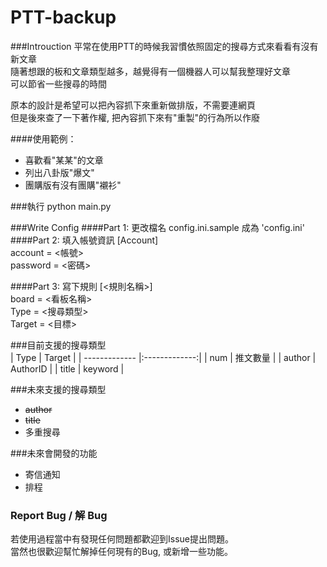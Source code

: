 PTT-backup
==========
###Introuction
平常在使用PTT的時候我習慣依照固定的搜尋方式來看看有沒有新文章  
隨著想跟的板和文章類型越多，越覺得有一個機器人可以幫我整理好文章  
可以節省一些搜尋的時間

原本的設計是希望可以把內容抓下來重新做排版，不需要連網頁  
但是後來查了一下著作權, 把內容抓下來有"重製"的行為所以作廢

####使用範例：
* 喜歡看"某某"的文章
* 列出八卦版"爆文"
* 團購版有沒有團購"襯衫"  

###執行
python main.py

###Write Config
####Part 1: 更改檔名 config.ini.sample 成為 'config.ini'  
####Part 2: 填入帳號資訊
[Account]  
account  = <帳號>  
password = <密碼>  

####Part 3: 寫下規則
[<規則名稱>]  
board  = <看板名稱>  
Type   = <搜尋類型>  
Target = <目標>  

###目前支援的搜尋類型  
| Type          | Target        | 
| ------------- |:-------------:| 
| num           | 推文數量      | 
| author        | AuthorID      |
| title         | keyword       |

###未來支援的搜尋類型
* ~~author~~
* ~~title~~  
* 多重搜尋

###未來會開發的功能
* 寄信通知
* 排程

### Report Bug / 解 Bug
若使用過程當中有發現任何問題都歡迎到Issue提出問題。  
當然也很歡迎幫忙解掉任何現有的Bug, 或新增一些功能。


